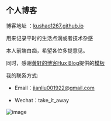 ## 个人博客

博客地址 ：[kushao1267.github.io](https://kushao1267.github.io)

用来记录平时的生活点滴或者技术杂感

本人前端白痴，希望各位多提意见。

同时，感谢[黄轩的博客Hux Blog](https://huangxuan.me/)提供的[模板](https://huangxuan.me/huxblog-boilerplate/)

我的联系方式: 

- Email：jianliu001922@gmail.com

- Wechat：take_it_away

![image](https://kushao1267.github.io/img/wetchat-qrcode.jpg)
